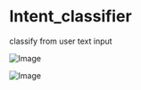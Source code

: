 # Intent_classifier
classify from user text input


![Image](https://github.com/user-attachments/assets/416c37f0-361a-4eb7-8c2c-78d6209ab6f2)

![Image](https://github.com/user-attachments/assets/c41afbf7-1839-4fa9-9d4a-566e31c5a299)
